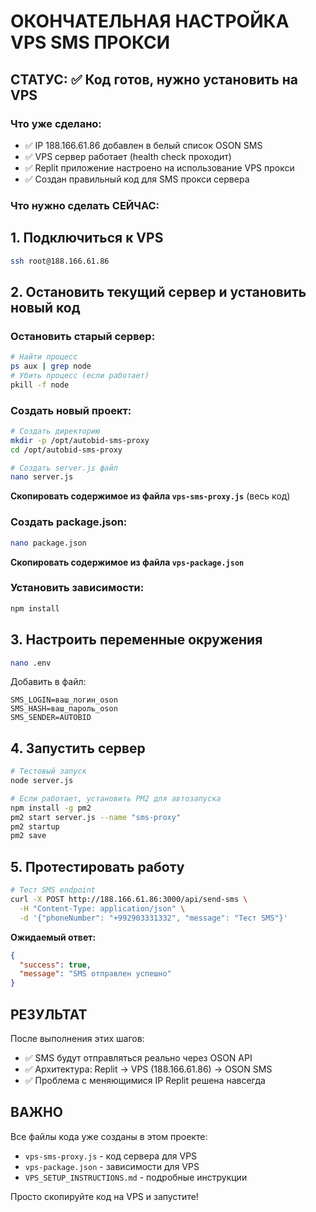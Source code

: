 # ОКОНЧАТЕЛЬНАЯ НАСТРОЙКА VPS SMS ПРОКСИ

## СТАТУС: ✅ Код готов, нужно установить на VPS

### Что уже сделано:
- ✅ IP 188.166.61.86 добавлен в белый список OSON SMS
- ✅ VPS сервер работает (health check проходит)
- ✅ Replit приложение настроено на использование VPS прокси
- ✅ Создан правильный код для SMS прокси сервера

### Что нужно сделать СЕЙЧАС:

## 1. Подключиться к VPS
```bash
ssh root@188.166.61.86
```

## 2. Остановить текущий сервер и установить новый код

### Остановить старый сервер:
```bash
# Найти процесс
ps aux | grep node
# Убить процесс (если работает)
pkill -f node
```

### Создать новый проект:
```bash
# Создать директорию
mkdir -p /opt/autobid-sms-proxy
cd /opt/autobid-sms-proxy

# Создать server.js файл
nano server.js
```

**Скопировать содержимое из файла `vps-sms-proxy.js`** (весь код)

### Создать package.json:
```bash
nano package.json
```

**Скопировать содержимое из файла `vps-package.json`**

### Установить зависимости:
```bash
npm install
```

## 3. Настроить переменные окружения
```bash
nano .env
```

Добавить в файл:
```
SMS_LOGIN=ваш_логин_oson
SMS_HASH=ваш_пароль_oson
SMS_SENDER=AUTOBID
```

## 4. Запустить сервер
```bash
# Тестовый запуск
node server.js

# Если работает, установить PM2 для автозапуска
npm install -g pm2
pm2 start server.js --name "sms-proxy"
pm2 startup
pm2 save
```

## 5. Протестировать работу
```bash
# Тест SMS endpoint
curl -X POST http://188.166.61.86:3000/api/send-sms \
  -H "Content-Type: application/json" \
  -d '{"phoneNumber": "+992903331332", "message": "Тест SMS"}'
```

**Ожидаемый ответ:**
```json
{
  "success": true,
  "message": "SMS отправлен успешно"
}
```

## РЕЗУЛЬТАТ
После выполнения этих шагов:
- ✅ SMS будут отправляться реально через OSON API
- ✅ Архитектура: Replit → VPS (188.166.61.86) → OSON SMS
- ✅ Проблема с меняющимися IP Replit решена навсегда

## ВАЖНО
Все файлы кода уже созданы в этом проекте:
- `vps-sms-proxy.js` - код сервера для VPS
- `vps-package.json` - зависимости для VPS  
- `VPS_SETUP_INSTRUCTIONS.md` - подробные инструкции

Просто скопируйте код на VPS и запустите!